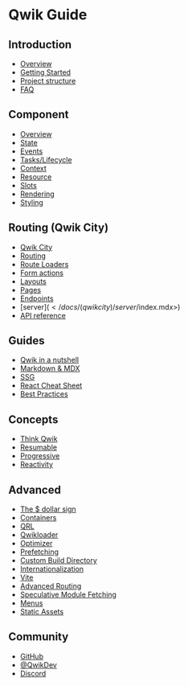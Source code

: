 # Qwik Guide

## Introduction

- [Overview](</docs/(qwik)/index.mdx>)
- [Getting Started](</docs/(qwik)/getting-started/index.mdx>)
- [Project structure](</docs/(qwikcity)/project-structure/index.mdx>)
- [FAQ](</docs/(qwik)/faq/index.mdx>)

## Component

- [Overview](</docs/(qwik)/components/overview/index.mdx>)
- [State](</docs/(qwik)/components/state/index.mdx>)
- [Events](</docs/(qwik)/components/events/index.mdx>)
- [Tasks/Lifecycle](</docs/(qwik)/components/tasks/index.mdx>)
- [Context](</docs/(qwik)/components/context/index.mdx>)
- [Resource](</docs/(qwik)/components/resource/index.mdx>)
- [Slots](</docs/(qwik)/components/projection/index.mdx>)
- [Rendering](</docs/(qwik)/components/rendering/index.mdx>)
- [Styling](</docs/(qwik)/components/styles/index.mdx>)

## Routing (Qwik City)

- [Qwik City](</docs/(qwikcity)/qwikcity/index.mdx>)
- [Routing](</docs/(qwikcity)/routing/index.mdx>)
- [Route Loaders](</docs/(qwikcity)/route-loader/index.mdx>)
- [Form actions](</docs/(qwikcity)/action/index.mdx>)
- [Layouts](</docs/(qwikcity)/layout/index.mdx>)
- [Pages](</docs/(qwikcity)/pages/index.mdx>)
- [Endpoints](</docs/(qwikcity)/endpoints/index.mdx>)
- [server$](</docs/(qwikcity)/server$/index.mdx>)
- [API reference](</docs/(qwikcity)/api/index.mdx>)

## Guides

- [Qwik in a nutshell](</docs/(qwikcity)/guides/qwik-nutshell/index.mdx>)
- [Markdown & MDX](</docs/(qwikcity)/guides/mdx/index.mdx>)
- [SSG](</docs/(qwikcity)/guides/static-site-generation/index.mdx>)
- [React Cheat Sheet](</docs/(qwikcity)/guides/qwik-react/index.mdx>)
- [Best Practices](</docs/(qwikcity)/guides/best-practices/index.mdx>)

## Concepts

- [Think Qwik](</docs/(qwik)/think-qwik/index.mdx>)
- [Resumable](</docs/(qwik)/concepts/resumable/index.mdx>)
- [Progressive](</docs/(qwik)/concepts/progressive/index.mdx>)
- [Reactivity](</docs/(qwik)/concepts/reactivity/index.mdx>)

## Advanced

- [The $ dollar sign](</docs/(qwik)/advanced/dollar/index.mdx>)
- [Containers](</docs/(qwik)/advanced/containers/index.mdx>)
- [QRL](</docs/(qwik)/advanced/qrl/index.mdx>)
- [Qwikloader](</docs/(qwik)/advanced/qwikloader/index.mdx>)
- [Optimizer](</docs/(qwik)/advanced/optimizer/index.mdx>)
- [Prefetching](</docs/(qwik)/advanced/prefetching/index.mdx>)
- [Custom Build Directory](</docs/(qwik)/advanced/custom-build-dir/index.mdx>)
- [Internationalization](</docs/(qwik)/advanced/i18n/index.mdx>)
- [Vite](</docs/(qwik)/advanced/vite/index.mdx>)
- [Advanced Routing](</docs/(qwikcity)/advanced/routing/index.mdx>)
- [Speculative Module Fetching](</docs/(qwikcity)/advanced/speculative-module-fetching/index.mdx>)
- [Menus](</docs/(qwikcity)/advanced/menu/index.mdx>)
- [Static Assets](</docs/(qwikcity)/advanced/static-assets/index.mdx>)

## Community

- [GitHub](https://github.com/BuilderIO/qwik)
- [@QwikDev](https://twitter.com/QwikDev)
- [Discord](https://qwik.builder.io/chat)
